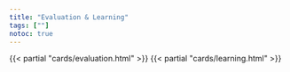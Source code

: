 ```yaml
---
title: "Evaluation & Learning"
tags: [""]
notoc: true
---
```


{{< partial "cards/evaluation.html" >}}
{{< partial "cards/learning.html" >}}

